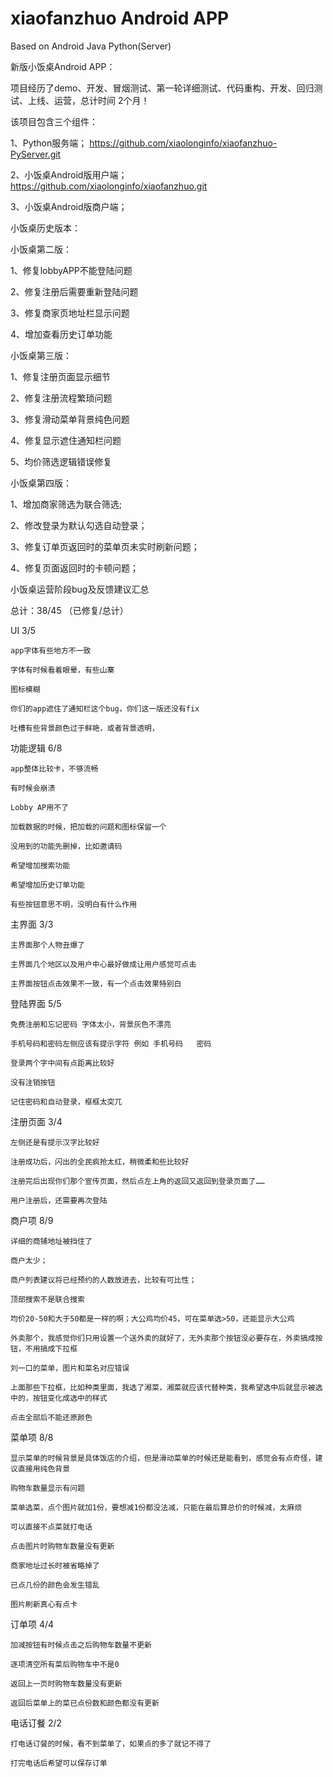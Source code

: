 xiaofanzhuo Android APP
===========

Based on Android Java Python(Server)

新版小饭桌Android APP：

项目经历了demo、开发、冒烟测试、第一轮详细测试、代码重构、开发、回归测试、上线、运营，总计时间 2个月！

该项目包含三个组件：

1、Python服务端；	https://github.com/xiaolonginfo/xiaofanzhuo-PyServer.git

2、小饭桌Android版用户端；	https://github.com/xiaolonginfo/xiaofanzhuo.git

3、小饭桌Android版商户端；

小饭桌历史版本：

小饭桌第二版： 

1、修复lobbyAPP不能登陆问题

2、修复注册后需要重新登陆问题

3、修复商家页地址栏显示问题

4、增加查看历史订单功能

小饭桌第三版：

1、修复注册页面显示细节

2、修复注册流程繁琐问题

3、修复滑动菜单背景纯色问题

4、修复显示遮住通知栏问题

5、均价筛选逻辑错误修复

小饭桌第四版：

1、增加商家筛选为联合筛选;

2、修改登录为默认勾选自动登录；

3、修复订单页返回时的菜单页未实时刷新问题；

4、修复页面返回时的卡顿问题；





小饭桌运营阶段bug及反馈建议汇总

总计：38/45 （已修复/总计）

UI  3/5	

  	app字体有些地方不一致
  
	字体有时候看着眼晕，有些山寨
	
	图标模糊
	
	你们的app遮住了通知栏这个bug，你们这一版还没有fix
	
	吐槽有些背景颜色过于鲜艳，或者背景透明，
	
功能逻辑  6/8	

	app整体比较卡，不够流畅
	
	有时候会崩溃
	
	Lobby AP用不了
	
	加载数据的时候，把加载的问题和图标保留一个
	
	没用到的功能先删掉，比如邀请码
	
	希望增加搜索功能
	
	希望增加历史订单功能
	
	有些按钮意思不明，没明白有什么作用
	
主界面  3/3	

  	主界面那个人物丑爆了
  	
	主界面几个地区以及用户中心最好做成让用户感觉可点击
	
	主界面按钮点击效果不一致，有一个点击效果特别白
	
登陆界面  5/5

  	免费注册和忘记密码 字体太小，背景灰色不漂亮
  	
	手机号码和密码左侧应该有提示字符 例如 手机号码   密码
	
	登录两个字中间有点距离比较好
	
	没有注销按钮
	
	记住密码和自动登录，框框太突兀
	
注册页面  3/4

	左侧还是有提示汉字比较好
	
	注册成功后，闪出的全民疯抢太红，稍微柔和些比较好
	
	注册完后出现你们那个宣传页面，然后点左上角的返回又返回到登录页面了……
	
	用户注册后，还需要再次登陆
	
商户项  8/9

  	详细的商铺地址被挡住了
  	
	商户太少；
	
	商户列表建议将已经预约的人数放进去，比较有可比性；
	
	顶部搜索不是联合搜索
	
	均价20-50和大于50都是一样的啊；大公鸡均价45，可在菜单选>50，还能显示大公鸡
	
	外卖那个，我感觉你们只用设置一个送外卖的就好了，无外卖那个按钮没必要存在，外卖搞成按钮，不用搞成下拉框
	
	刘一口的菜单，图片和菜名对应错误
	
	上面那些下拉框，比如种类里面，我选了湘菜，湘菜就应该代替种类，我希望选中后就显示被选中的，按钮变化成选中的样式
	
	点击全部后不能还原颜色
	
菜单项  8/8	

  	显示菜单的时候背景是具体饭店的介绍，但是滑动菜单的时候还是能看到，感觉会有点奇怪，建议直接用纯色背景
  	
	购物车数量显示有问题
	
	菜单选菜，点个图片就加1份，要想减1份都没法减，只能在最后算总价的时候减，太麻烦
	
	可以直接不点菜就打电话
	
	点击图片时购物车数量没有更新
	
	商家地址过长时被省略掉了
	
	已点几份的颜色会发生错乱
	
	图片刷新真心有点卡
	
订单项  4/4	

  	加减按钮有时候点击之后购物车数量不更新
  	
	逐项清空所有菜后购物车中不是0
	
	返回上一页时购物车数量没有更新
	
	返回后菜单上的菜已点份数和颜色都没有更新
	
电话订餐  2/2

  	打电话订餐的时候，看不到菜单了，如果点的多了就记不得了
  	
	打完电话后希望可以保存订单



